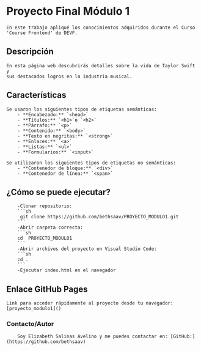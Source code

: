 # **Proyecto Final Módulo 1**

    En este trabajo apliqué los conocimientos adquiridos durante el Curso 'Course Frontend' de DEVF.


## Descripción

    En esta página web descubrirás detalles sobre la vida de Taylor Swift y 
    sus destacados logros en la industria musical.


## Características
    Se usaron los siguientes tipos de etiquetas semánticas:
        - **Encabezado:** `<head>`
        - **Títulos:** `<h1>`o `<h2>`
        - **Párrafo:** `<p>`
        - **Contenido:** `<body>`
        - **Texto en negritas:** `<strong>`
        - **Enlaces:** `<a>`
        - **Listas:** `<ul>`
        - **Formularios:** `<input>`
    
    Se utilizaron los siguientes tipos de etiquetas no semánticas:
        - **Contenedor de bloque:** `<div>`
        - **Contenedor de línea:** `<span>`


## ¿Cómo se puede ejecutar?

        -Clonar repositorio:  
        ```sh
         git clone https://github.com/bethsaav/PROYECTO_MODULO1.git
        ```
        -Abrir carpeta correcta:
        ```sh
        cd  PROYECTO_MODULO1
        ```
        -Abrir archivos del proyecto en Visual Studio Code:
        ```sh
        cd .
        ```
        -Ejecutar index.html en el navegador


## Enlace GitHub Pages
    Link para acceder rápidamente al proyecto desde tu navegador: [proyecto_modulo1]()
    

### Contacto/Autor
        Soy Elizabeth Salinas Avelino y me puedes contactar en: [GitHub:](https://github.com/bethsaav)